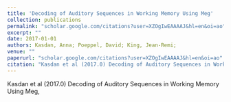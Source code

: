 ```yaml
---
title: 'Decoding of Auditory Sequences in Working Memory Using Meg'
collection: publications
permalink: "scholar.google.com/citations?user=XZOgIwEAAAAJ&hl=en&oi=ao"
excerpt: ""
date: 2017-01-01
authors: Kasdan, Anna; Poeppel, David; King, Jean-Remi; 
venue: ""
paperurl: "scholar.google.com/citations?user=XZOgIwEAAAAJ&hl=en&oi=ao"
citation: "Kasdan et al (2017.0) Decoding of Auditory Sequences in Working Memory Using Meg, <i></i>"
---
```

Kasdan et al (2017.0) Decoding of Auditory Sequences in Working Memory Using Meg, <i></i>
